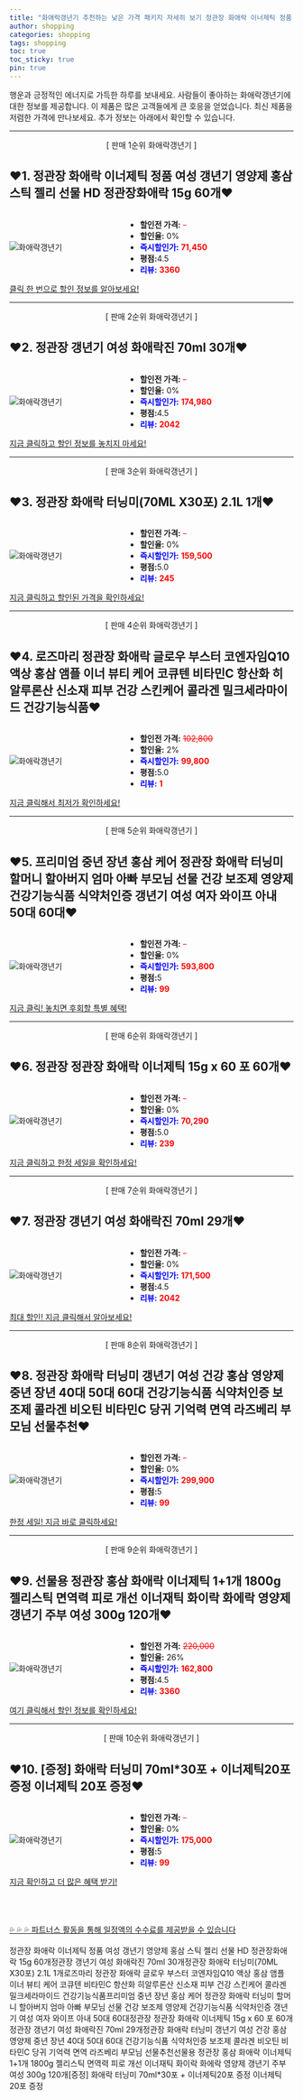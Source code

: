```yaml
---
title: "화애락갱년기 추천하는 낮은 가격 패키지 자세히 보기 정관장 화애락 이너제틱 정품 여성"
author: shopping
categories: shopping
tags: shopping
toc: true
toc_sticky: true
pin: true
---
```

행운과 긍정적인 에너지로 가득한 하루를 보내세요. 사람들이 좋아하는 화애락갱년기에 대한 정보를 제공합니다. 이 제품은 많은 고객들에게 큰 호응을 얻었습니다. 최신 제품을 저렴한 가격에 만나보세요. 추가 정보는 아래에서 확인할 수 있습니다.

---
<p class="toplist" style="margin: 0 auto; display: block; width: fit-content;">[ 판매 1순위 화애락갱년기 ]</p>

<h2><strong>❤️1. 정관장 화애락 이너제틱 정품 여성 갱년기 영양제 홍삼 스틱 젤리 선물 HD 정관장화애락 15g 60개❤️</strong></h2>

<div style="display: flex; align-items: center;">
    <div style="flex: 0.4;">
        <img src="https://thumbnail8.coupangcdn.com/thumbnails/remote/230x230ex/image/vendor_inventory/2ba1/2b0eb5a0fa9650900a0737b71a023dab7b7bd4334817ea8a5309d35e1e79.jpg" alt="화애락갱년기" style="max-width: 100%;">
    </div>
    <div style="flex: 0.6; margin-left: 10px;">
        <ul>
            <li><strong>할인전 가격:</strong> <del style="color: red;">-</del></li>
            <li><strong>할인율:</strong> 0%</li>
            <li><span style='color:blue'><strong>즉시할인가:</strong></span> <span style='color:red'><strong>71,450</strong></span></li>
            <li><strong>평점:</strong>4.5</li>
            <li><span style='color:blue'><strong>리뷰:</strong></span> <span style='color:red'><strong>3360</strong></span></li>
        </ul>
    </div>
</div>
<div class="center">
    <a href="https://selin100587.github.io?lptag=AF9450613&subid=githubio&pageKey=7425264427&traceid=V0-153&itemId=17696294424&vendorItemId=90598833829" class="myButton">
        클릭 한 번으로 할인 정보를 알아보세요!
    </a>
</div>


---
<p class="toplist" style="margin: 0 auto; display: block; width: fit-content;">[ 판매 2순위 화애락갱년기 ]</p>

<h2><strong>❤️2. 정관장 갱년기 여성 화애락진 70ml 30개❤️</strong></h2>

<div style="display: flex; align-items: center;">
    <div style="flex: 0.4;">
        <img src="https://thumbnail6.coupangcdn.com/thumbnails/remote/230x230ex/image/vendor_inventory/1034/3a82d97c55e066d76b382a33a2f14de0e9bfdd1ab2c23ed0025d143d1b89.png" alt="화애락갱년기" style="max-width: 100%;">
    </div>
    <div style="flex: 0.6; margin-left: 10px;">
        <ul>
            <li><strong>할인전 가격:</strong> <del style="color: red;">-</del></li>
            <li><strong>할인율:</strong> 0%</li>
            <li><span style='color:blue'><strong>즉시할인가:</strong></span> <span style='color:red'><strong>174,980</strong></span></li>
            <li><strong>평점:</strong>4.5</li>
            <li><span style='color:blue'><strong>리뷰:</strong></span> <span style='color:red'><strong>2042</strong></span></li>
        </ul>
    </div>
</div>
<div class="center">
    <a href="https://selin100587.github.io?lptag=AF9450613&subid=githubio&pageKey=6962599517&traceid=V0-153&itemId=22000998554&vendorItemId=82761725448" class="myButton">
        지금 클릭하고 할인 정보를 놓치지 마세요!
    </a>
</div>


---
<p class="toplist" style="margin: 0 auto; display: block; width: fit-content;">[ 판매 3순위 화애락갱년기 ]</p>

<h2><strong>❤️3. 정관장 화애락 터닝미(70ML X30포) 2.1L 1개❤️</strong></h2>

<div style="display: flex; align-items: center;">
    <div style="flex: 0.4;">
        <img src="https://thumbnail10.coupangcdn.com/thumbnails/remote/230x230ex/image/vendor_inventory/0ed2/2b7bdf4483cd7c617810c00cad82c39187ee58466d347feaf586ce403945.png" alt="화애락갱년기" style="max-width: 100%;">
    </div>
    <div style="flex: 0.6; margin-left: 10px;">
        <ul>
            <li><strong>할인전 가격:</strong> <del style="color: red;">-</del></li>
            <li><strong>할인율:</strong> 0%</li>
            <li><span style='color:blue'><strong>즉시할인가:</strong></span> <span style='color:red'><strong>159,500</strong></span></li>
            <li><strong>평점:</strong>5.0</li>
            <li><span style='color:blue'><strong>리뷰:</strong></span> <span style='color:red'><strong>245</strong></span></li>
        </ul>
    </div>
</div>
<div class="center">
    <a href="https://selin100587.github.io?lptag=AF9450613&subid=githubio&pageKey=7432620066&traceid=V0-153&itemId=19666092196&vendorItemId=86897656165" class="myButton">
        지금 클릭하고 할인된 가격을 확인하세요!
    </a>
</div>


---
<p class="toplist" style="margin: 0 auto; display: block; width: fit-content;">[ 판매 4순위 화애락갱년기 ]</p>

<h2><strong>❤️4. 로즈마리 정관장 화애락 글로우 부스터 코엔자임Q10 액상 홍삼 앰플 이너 뷰티 케어 코큐텐 비타민C 항산화 히알루론산 신소재 피부 건강 스킨케어 콜라겐 밀크세라마이드 건강기능식품❤️</strong></h2>

<div style="display: flex; align-items: center;">
    <div style="flex: 0.4;">
        <img src="https://thumbnail6.coupangcdn.com/thumbnails/remote/230x230ex/image/vendor_inventory/ad12/4a0a95b93691047f399e1ab3b42f901d633fa4882b4ccf626d6bfcf4750e.jpg" alt="화애락갱년기" style="max-width: 100%;">
    </div>
    <div style="flex: 0.6; margin-left: 10px;">
        <ul>
            <li><strong>할인전 가격:</strong> <del style="color: red;">102,800</del></li>
            <li><strong>할인율:</strong> 2%</li>
            <li><span style='color:blue'><strong>즉시할인가:</strong></span> <span style='color:red'><strong>99,800</strong></span></li>
            <li><strong>평점:</strong>5.0</li>
            <li><span style='color:blue'><strong>리뷰:</strong></span> <span style='color:red'><strong>1</strong></span></li>
        </ul>
    </div>
</div>
<div class="center">
    <a href="https://selin100587.github.io?lptag=AF9450613&subid=githubio&pageKey=8087039996&traceid=V0-153&itemId=23773364200&vendorItemId=90797617977" class="myButton">
        지금 클릭해서 최저가 확인하세요!
    </a>
</div>


---
<p class="toplist" style="margin: 0 auto; display: block; width: fit-content;">[ 판매 5순위 화애락갱년기 ]</p>

<h2><strong>❤️5. 프리미엄 중년 장년 홍삼 케어 정관장 화애락 터닝미 할머니 할아버지 엄마 아빠 부모님 선물 건강 보조제 영양제 건강기능식품 식약처인증 갱년기 여성 여자 와이프 아내 50대 60대❤️</strong></h2>

<div style="display: flex; align-items: center;">
    <div style="flex: 0.4;">
        <img src="https://thumbnail8.coupangcdn.com/thumbnails/remote/230x230ex/image/vendor_inventory/3acf/9e61c075cec5f040168683ed0317f8191ee32f4c1cb9ebb37c4445753e57.jpg" alt="화애락갱년기" style="max-width: 100%;">
    </div>
    <div style="flex: 0.6; margin-left: 10px;">
        <ul>
            <li><strong>할인전 가격:</strong> <del style="color: red;">-</del></li>
            <li><strong>할인율:</strong> 0%</li>
            <li><span style='color:blue'><strong>즉시할인가:</strong></span> <span style='color:red'><strong>593,800</strong></span></li>
            <li><strong>평점:</strong>5</li>
            <li><span style='color:blue'><strong>리뷰:</strong></span> <span style='color:red'><strong>99</strong></span></li>
        </ul>
    </div>
</div>
<div class="center">
    <a href="https://selin100587.github.io?lptag=AF9450613&subid=githubio&pageKey=8255387704&traceid=V0-153&itemId=23773364660&vendorItemId=90797618209" class="myButton">
        지금 클릭! 놓치면 후회할 특별 혜택!
    </a>
</div>


---
<p class="toplist" style="margin: 0 auto; display: block; width: fit-content;">[ 판매 6순위 화애락갱년기 ]</p>

<h2><strong>❤️6. 정관장 정관장 화애락 이너제틱 15g x 60 포 60개❤️</strong></h2>

<div style="display: flex; align-items: center;">
    <div style="flex: 0.4;">
        <img src="https://thumbnail8.coupangcdn.com/thumbnails/remote/230x230ex/image/vendor_inventory/6f0e/c210c8ab4685a172ceaac8df4ecb2273a2177443920bcd56dce6d4670fba.png" alt="화애락갱년기" style="max-width: 100%;">
    </div>
    <div style="flex: 0.6; margin-left: 10px;">
        <ul>
            <li><strong>할인전 가격:</strong> <del style="color: red;">-</del></li>
            <li><strong>할인율:</strong> 0%</li>
            <li><span style='color:blue'><strong>즉시할인가:</strong></span> <span style='color:red'><strong>70,290</strong></span></li>
            <li><strong>평점:</strong>5.0</li>
            <li><span style='color:blue'><strong>리뷰:</strong></span> <span style='color:red'><strong>239</strong></span></li>
        </ul>
    </div>
</div>
<div class="center">
    <a href="https://selin100587.github.io?lptag=AF9450613&subid=githubio&pageKey=8203694280&traceid=V0-153&itemId=21350120488&vendorItemId=90320820854" class="myButton">
        지금 클릭하고 한정 세일을 확인하세요!
    </a>
</div>


---
<p class="toplist" style="margin: 0 auto; display: block; width: fit-content;">[ 판매 7순위 화애락갱년기 ]</p>

<h2><strong>❤️7. 정관장 갱년기 여성 화애락진 70ml 29개❤️</strong></h2>

<div style="display: flex; align-items: center;">
    <div style="flex: 0.4;">
        <img src="https://thumbnail9.coupangcdn.com/thumbnails/remote/230x230ex/image/vendor_inventory/068f/f4a014cc3430391b9f8ea619715caf3fa981a5ffeac0c8b736ab52207b08.png" alt="화애락갱년기" style="max-width: 100%;">
    </div>
    <div style="flex: 0.6; margin-left: 10px;">
        <ul>
            <li><strong>할인전 가격:</strong> <del style="color: red;">-</del></li>
            <li><strong>할인율:</strong> 0%</li>
            <li><span style='color:blue'><strong>즉시할인가:</strong></span> <span style='color:red'><strong>171,500</strong></span></li>
            <li><strong>평점:</strong>4.5</li>
            <li><span style='color:blue'><strong>리뷰:</strong></span> <span style='color:red'><strong>2042</strong></span></li>
        </ul>
    </div>
</div>
<div class="center">
    <a href="https://selin100587.github.io?lptag=AF9450613&subid=githubio&pageKey=6962599517&traceid=V0-153&itemId=12464965974&vendorItemId=82868037264" class="myButton">
        최대 할인! 지금 클릭해서 알아보세요!
    </a>
</div>


---
<p class="toplist" style="margin: 0 auto; display: block; width: fit-content;">[ 판매 8순위 화애락갱년기 ]</p>

<h2><strong>❤️8. 정관장 화애락 터닝미 갱년기 여성 건강 홍삼 영양제 중년 장년 40대 50대 60대 건강기능식품 식약처인증 보조제 콜라겐 비오틴 비타민C 당귀 기억력 면역 라즈베리 부모님 선물추천❤️</strong></h2>

<div style="display: flex; align-items: center;">
    <div style="flex: 0.4;">
        <img src="https://thumbnail7.coupangcdn.com/thumbnails/remote/230x230ex/image/vendor_inventory/a3d4/79fe285acaa42f788ec5098002af3cc608cd0a3c51d75d326a4490adcccd.jpg" alt="화애락갱년기" style="max-width: 100%;">
    </div>
    <div style="flex: 0.6; margin-left: 10px;">
        <ul>
            <li><strong>할인전 가격:</strong> <del style="color: red;">-</del></li>
            <li><strong>할인율:</strong> 0%</li>
            <li><span style='color:blue'><strong>즉시할인가:</strong></span> <span style='color:red'><strong>299,900</strong></span></li>
            <li><strong>평점:</strong>5</li>
            <li><span style='color:blue'><strong>리뷰:</strong></span> <span style='color:red'><strong>99</strong></span></li>
        </ul>
    </div>
</div>
<div class="center">
    <a href="https://selin100587.github.io?lptag=AF9450613&subid=githubio&pageKey=8211448285&traceid=V0-153&itemId=23773364758&vendorItemId=90797618309" class="myButton">
        한정 세일! 지금 바로 클릭하세요!
    </a>
</div>


---
<p class="toplist" style="margin: 0 auto; display: block; width: fit-content;">[ 판매 9순위 화애락갱년기 ]</p>

<h2><strong>❤️9. 선물용 정관장 홍삼 화애락 이너제틱 1+1개 1800g 젤리스틱 면역력 피로 개선 이너재틱 화이락 화에락 영양제 갱년기 주부 여성 300g 120개❤️</strong></h2>

<div style="display: flex; align-items: center;">
    <div style="flex: 0.4;">
        <img src="https://thumbnail10.coupangcdn.com/thumbnails/remote/230x230ex/image/vendor_inventory/9967/7f401fb495dcf32305c624a38a851679766fb2d1bdb8a7db68efdfb223df.jpg" alt="화애락갱년기" style="max-width: 100%;">
    </div>
    <div style="flex: 0.6; margin-left: 10px;">
        <ul>
            <li><strong>할인전 가격:</strong> <del style="color: red;">220,000</del></li>
            <li><strong>할인율:</strong> 26%</li>
            <li><span style='color:blue'><strong>즉시할인가:</strong></span> <span style='color:red'><strong>162,800</strong></span></li>
            <li><strong>평점:</strong>4.5</li>
            <li><span style='color:blue'><strong>리뷰:</strong></span> <span style='color:red'><strong>3360</strong></span></li>
        </ul>
    </div>
</div>
<div class="center">
    <a href="https://selin100587.github.io?lptag=AF9450613&subid=githubio&pageKey=7425264427&traceid=V0-153&itemId=21427638971&vendorItemId=88483728125" class="myButton">
        여기 클릭해서 할인 정보를 확인하세요!
    </a>
</div>


---
<p class="toplist" style="margin: 0 auto; display: block; width: fit-content;">[ 판매 10순위 화애락갱년기 ]</p>

<h2><strong>❤️10. [증정] 화애락 터닝미 70ml*30포 + 이너제틱20포 증정 이너제틱 20포 증정❤️</strong></h2>

<div style="display: flex; align-items: center;">
    <div style="flex: 0.4;">
        <img src="https://thumbnail8.coupangcdn.com/thumbnails/remote/230x230ex/image/vendor_inventory/1d85/9c4e41b0c462def60b65eef91227fcfe0937c645cffc6d92b520ad45154c.jpg" alt="화애락갱년기" style="max-width: 100%;">
    </div>
    <div style="flex: 0.6; margin-left: 10px;">
        <ul>
            <li><strong>할인전 가격:</strong> <del style="color: red;">-</del></li>
            <li><strong>할인율:</strong> 0%</li>
            <li><span style='color:blue'><strong>즉시할인가:</strong></span> <span style='color:red'><strong>175,000</strong></span></li>
            <li><strong>평점:</strong>5</li>
            <li><span style='color:blue'><strong>리뷰:</strong></span> <span style='color:red'><strong>99</strong></span></li>
        </ul>
    </div>
</div>
<div class="center">
    <a href="https://selin100587.github.io?lptag=AF9450613&subid=githubio&pageKey=8229859108&traceid=V0-153&itemId=23684038627&vendorItemId=90709233737" class="myButton">
        지금 확인하고 더 많은 혜택 받기!
    </a>
</div>

<br><br><br>[💦 💦 💦 파트너스 활동을 통해 일정액의 수수료를 제공받을 수 있습니다](https://link.coupang.com/a/bcpT2c)<br><br>정관장 화애락 이너제틱 정품 여성 갱년기 영양제 홍삼 스틱 젤리 선물 HD 정관장화애락 15g 60개정관장 갱년기 여성 화애락진 70ml 30개정관장 화애락 터닝미(70ML X30포) 2.1L 1개로즈마리 정관장 화애락 글로우 부스터 코엔자임Q10 액상 홍삼 앰플 이너 뷰티 케어 코큐텐 비타민C 항산화 히알루론산 신소재 피부 건강 스킨케어 콜라겐 밀크세라마이드 건강기능식품프리미엄 중년 장년 홍삼 케어 정관장 화애락 터닝미 할머니 할아버지 엄마 아빠 부모님 선물 건강 보조제 영양제 건강기능식품 식약처인증 갱년기 여성 여자 와이프 아내 50대 60대정관장 정관장 화애락 이너제틱 15g x 60 포 60개정관장 갱년기 여성 화애락진 70ml 29개정관장 화애락 터닝미 갱년기 여성 건강 홍삼 영양제 중년 장년 40대 50대 60대 건강기능식품 식약처인증 보조제 콜라겐 비오틴 비타민C 당귀 기억력 면역 라즈베리 부모님 선물추천선물용 정관장 홍삼 화애락 이너제틱 1+1개 1800g 젤리스틱 면역력 피로 개선 이너재틱 화이락 화에락 영양제 갱년기 주부 여성 300g 120개[증정] 화애락 터닝미 70ml*30포 + 이너제틱20포 증정 이너제틱 20포 증정